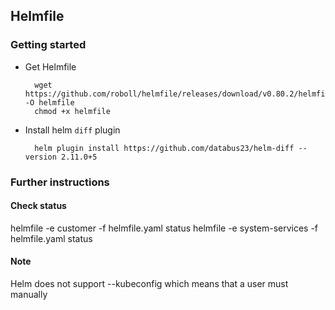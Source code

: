 ## Helmfile 

### Getting started
- Get Helmfile 

        wget https://github.com/roboll/helmfile/releases/download/v0.80.2/helmfile_linux_amd64 -O helmfile
        chmod +x helmfile

- Install helm `diff` plugin
        
        helm plugin install https://github.com/databus23/helm-diff --version 2.11.0+5

### Further instructions

#### Check status
helmfile -e customer -f helmfile.yaml status
helmfile -e system-services -f helmfile.yaml status

#### Note 
Helm does not support --kubeconfig which means that a user must manually 



